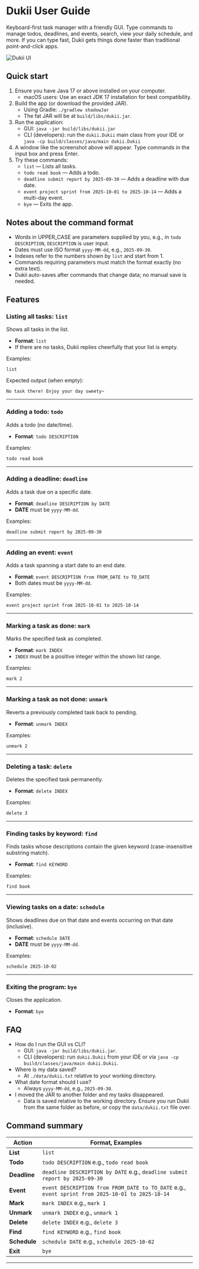 # Dukii User Guide

Keyboard-first task manager with a friendly GUI. Type commands to manage todos, deadlines, and events, search, view your daily schedule, and more. If you can type fast, Dukii gets things done faster than traditional point-and-click apps.

![Dukii UI](Ui.png)

## Quick start

1. Ensure you have Java 17 or above installed on your computer.
   - macOS users: Use an exact JDK 17 installation for best compatibility.
2. Build the app (or download the provided JAR).
   - Using Gradle: `./gradlew shadowJar`
   - The fat JAR will be at `build/libs/dukii.jar`.
3. Run the application:
   - GUI: `java -jar build/libs/dukii.jar`
   - CLI (developers): run the `dukii.Dukii` main class from your IDE or `java -cp build/classes/java/main dukii.Dukii`
4. A window like the screenshot above will appear. Type commands in the input box and press Enter.
5. Try these commands:
   - `list` — Lists all tasks.
   - `todo read book` — Adds a todo.
   - `deadline submit report by 2025-09-30` — Adds a deadline with due date.
   - `event project sprint from 2025-10-01 to 2025-10-14` — Adds a multi-day event.
   - `bye` — Exits the app.

## Notes about the command format

- Words in UPPER_CASE are parameters supplied by you, e.g., in `todo DESCRIPTION`, `DESCRIPTION` is user input.
- Dates must use ISO format `yyyy-MM-dd`, e.g., `2025-09-30`.
- Indexes refer to the numbers shown by `list` and start from 1.
- Commands requiring parameters must match the format exactly (no extra text).
- Dukii auto-saves after commands that change data; no manual save is needed.

## Features

### Listing all tasks: `list`
Shows all tasks in the list.

- **Format**: `list`
- If there are no tasks, Dukii replies cheerfully that your list is empty.

Examples:

```
list
```

Expected output (when empty):

```
No task there! Enjoy your day sweety~
```

---

### Adding a todo: `todo`
Adds a todo (no date/time).

- **Format**: `todo DESCRIPTION`

Examples:

```
todo read book
```

---

### Adding a deadline: `deadline`
Adds a task due on a specific date.

- **Format**: `deadline DESCRIPTION by DATE`
- **DATE** must be `yyyy-MM-dd`.

Examples:

```
deadline submit report by 2025-09-30
```

---

### Adding an event: `event`
Adds a task spanning a start date to an end date.

- **Format**: `event DESCRIPTION from FROM_DATE to TO_DATE`
- Both dates must be `yyyy-MM-dd`.

Examples:

```
event project sprint from 2025-10-01 to 2025-10-14
```

---

### Marking a task as done: `mark`
Marks the specified task as completed.

- **Format**: `mark INDEX`
- `INDEX` must be a positive integer within the shown list range.

Examples:

```
mark 2
```

---

### Marking a task as not done: `unmark`
Reverts a previously completed task back to pending.

- **Format**: `unmark INDEX`

Examples:

```
unmark 2
```

---

### Deleting a task: `delete`
Deletes the specified task permanently.

- **Format**: `delete INDEX`

Examples:

```
delete 3
```

---

### Finding tasks by keyword: `find`
Finds tasks whose descriptions contain the given keyword (case-insensitive substring match).

- **Format**: `find KEYWORD`

Examples:

```
find book
```

---

### Viewing tasks on a date: `schedule`
Shows deadlines due on that date and events occurring on that date (inclusive).

- **Format**: `schedule DATE`
- **DATE** must be `yyyy-MM-dd`.

Examples:

```
schedule 2025-10-02
```

---

### Exiting the program: `bye`
Closes the application.

- **Format**: `bye`

## FAQ

- How do I run the GUI vs CLI?
  - GUI: `java -jar build/libs/dukii.jar`.
  - CLI (developers): run `dukii.Dukii` from your IDE or via `java -cp build/classes/java/main dukii.Dukii`.
- Where is my data saved?
  - At `./data/dukii.txt` relative to your working directory.
- What date format should I use?
  - Always `yyyy-MM-dd`, e.g., `2025-09-30`.
- I moved the JAR to another folder and my tasks disappeared.
  - Data is saved relative to the working directory. Ensure you run Dukii from the same folder as before, or copy the `data/dukii.txt` file over.


## Command summary

| Action     | Format, Examples |
| ---------- | ---------------- |
| **List**   | `list` |
| **Todo**   | `todo DESCRIPTION` e.g., `todo read book` |
| **Deadline** | `deadline DESCRIPTION by DATE` e.g., `deadline submit report by 2025-09-30` |
| **Event**  | `event DESCRIPTION from FROM_DATE to TO_DATE` e.g., `event sprint from 2025-10-01 to 2025-10-14` |
| **Mark**   | `mark INDEX` e.g., `mark 1` |
| **Unmark** | `unmark INDEX` e.g., `unmark 1` |
| **Delete** | `delete INDEX` e.g., `delete 3` |
| **Find**   | `find KEYWORD` e.g., `find book` |
| **Schedule** | `schedule DATE` e.g., `schedule 2025-10-02` |
| **Exit**   | `bye` |

---